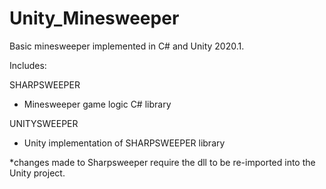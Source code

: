 # Unity_Minesweeper
Basic minesweeper implemented in C# and Unity 2020.1.

Includes:

SHARPSWEEPER
- Minesweeper game logic C# library

UNITYSWEEPER
- Unity implementation of SHARPSWEEPER library


*changes made to Sharpsweeper require the dll to be re-imported into the Unity project.


